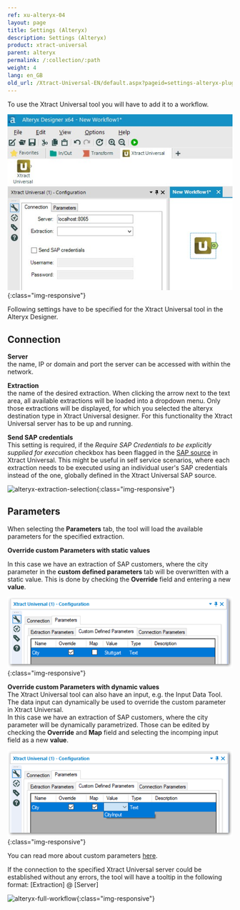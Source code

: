 ```yaml
---
ref: xu-alteryx-04
layout: page
title: Settings (Alteryx)
description: Settings (Alteryx)
product: xtract-universal
parent: alteryx
permalink: /:collection/:path
weight: 4
lang: en_GB
old_url: /Xtract-Universal-EN/default.aspx?pageid=settings-alteryx-plugin-en-
---
```


To use the Xtract Universal tool you will have to add it to a workflow.

![XU_alteryx_plugin](/img/content/XU_alteryx_plugin.png){:class="img-responsive"}

Following settings have to be specified for the Xtract Universal tool in the Alteryx Designer.

## Connection

**Server**<br>
the name, IP or domain and port the server can be accessed with within the network.

**Extraction**<br>
the name of the desired extraction. When clicking the arrow next to the text area, all available extractions will be loaded into a dropdown menu. Only those extractions will be displayed, for which you selected the alteryx destination type in Xtract Universal designer.
For this functionality the Xtract Universal server has to be up and running.

**Send SAP credentials** <br>
This setting is required, if the *Require SAP Credentials to be explicitly supplied for execution* checkbox has been flagged in the [SAP source](../../introduction/sap-connection#authentication) in Xtract Universal.
This might be useful in self service scenarios, where each extraction needs to be executed using an individual user's SAP credentials instead of the one, globally defined in the Xtract Universal SAP source.

![alteryx-extraction-selection](/img/content/alteryx-extraction-selection.png){:class="img-responsive"}

## Parameters 
When selecting the **Parameters** tab, the tool will load the available parameters for the specified extraction. 

**Override custom Parameters with static values**<br>

In this case we have an extraction of SAP customers, where the city parameter in the **custom defined parameters** tab will be overwritten with a static value. This is done by checking the **Override** field and entering a new **value**.

![alteryx-custom-parameters](/img/content/alteryx-custom-parameters.PNG){:class="img-responsive"}

**Override custom Parameters with dynamic values**<br>
The Xtract Universal tool can also have an input, e.g. the Input Data Tool.
The data input can dynamically be used to override the custom parameter in Xtract Universal.<br> 
In this case we have an extraction of SAP customers, where the city parameter will be dynamically parametrized.
Those can be edited by checking the **Override** and **Map** field and selecting the incomping input field as a new **value**.

![alteryx-custom-parameters](/img/content/alteryx-custom-parameters-override.PNG){:class="img-responsive"}

You can read more about custom parameters [here](../../advanced-techniques/user-defined-variables).

If the connection to the specified Xtract Universal server could be established without any errors, the tool will have a tooltip in the following format: [Extraction] @ [Server]

![alteryx-full-workflow](/img/content/alteryx-full-workflow.PNG){:class="img-responsive"}